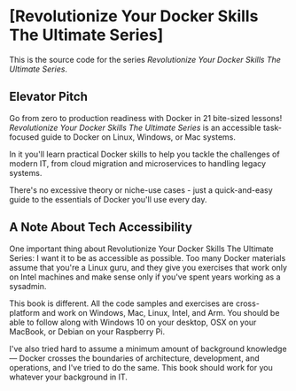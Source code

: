 # [Revolutionize Your Docker Skills The Ultimate Series]

This is the source code for the series _Revolutionize Your Docker Skills The Ultimate Series_.

## Elevator Pitch

Go from zero to production readiness with Docker in 21 bite-sized lessons! _Revolutionize Your Docker Skills The Ultimate Series_ is an accessible task-focused guide to Docker on Linux, Windows, or Mac systems. 

In it you'll learn practical Docker skills to help you tackle the challenges of modern IT, from cloud migration and microservices to handling legacy systems. 

There's no excessive theory or niche-use cases - just a quick-and-easy guide to the essentials of Docker you'll use every day.

## A Note About Tech Accessibility

One important thing about Revolutionize Your Docker Skills The Ultimate Series: I want it to be as accessible as possible. Too many Docker materials assume that you're a Linux guru, and they give you exercises that work only on Intel machines and make sense only if you've spent years working as a sysadmin. 

This book is different. All the code samples and exercises are cross-platform and work on Windows, Mac, Linux, Intel, and Arm. You should be able to follow along with Windows 10 on your desktop, OSX on your MacBook, or Debian on your Raspberry Pi. 

I've also tried hard to assume a minimum amount of background knowledge — Docker crosses the boundaries of architecture, development, and operations, and I've tried to do the same. This book should work for you whatever your background in IT.
